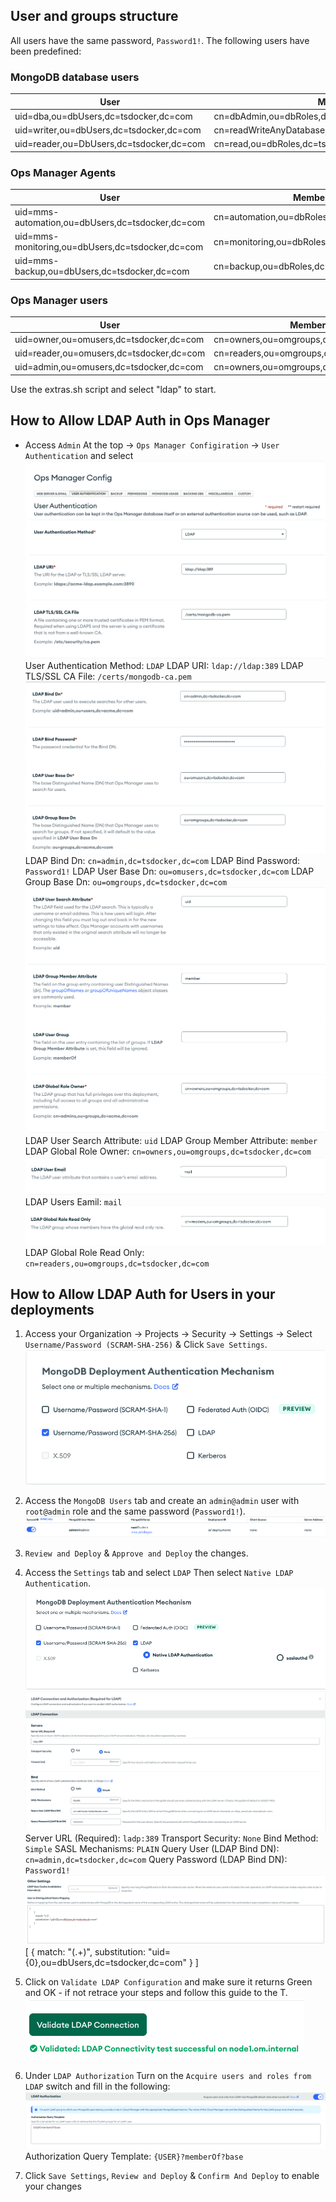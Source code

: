 
## User and groups structure

All users have the same password, `Password1!`. The following users have been predefined:

### MongoDB database users
|User|MemberOf|
|-|-|
|uid=dba,ou=dbUsers,dc=tsdocker,dc=com|cn=dbAdmin,ou=dbRoles,dc=tsdocker,dc=com|
|uid=writer,ou=dbUsers,dc=tsdocker,dc=com|cn=readWriteAnyDatabase,ou=dbRoles,dc=tsdocker,dc=com|
|uid=reader,ou=DbUsers,dc=tsdocker,dc=com|cn=read,ou=dbRoles,dc=tsdocker,dc=com|

### Ops Manager Agents
|User|MemberOf|
|-|-|
|uid=mms-automation,ou=dbUsers,dc=tsdocker,dc=com|cn=automation,ou=dbRoles,dc=tsdocker,dc=com|
|uid=mms-monitoring,ou=dbUsers,dc=tsdocker,dc=com|cn=monitoring,ou=dbRoles,dc=tsdocker,dc=com|
|uid=mms-backup,ou=dbUsers,dc=tsdocker,dc=com|cn=backup,ou=dbRoles,dc=tsdocker,dc=com|

### Ops Manager users
|User|MemberOf|
|-|-|
|uid=owner,ou=omusers,dc=tsdocker,dc=com|cn=owners,ou=omgroups,dc=tsdocker,dc=com|
|uid=reader,ou=omusers,dc=tsdocker,dc=com|cn=readers,ou=omgroups,dc=tsdocker,dc=com|
|uid=admin,ou=omusers,dc=tsdocker,dc=com|cn=owners,ou=omgroups,dc=tsdocker,dc=com|

Use the extras.sh script and select "ldap" to start.

## How to Allow LDAP Auth in Ops Manager

* Access `Admin` At the top -> `Ops Manager Configiration` -> `User Authentication` and select
![](images/LDAP-01.png)
User Authentication Method: `LDAP`
LDAP URI: `ldap://ldap:389`
LDAP TLS/SSL CA File: `/certs/mongodb-ca.pem`
![](images/LDAP-02.png)
LDAP Bind Dn: `cn=admin,dc=tsdocker,dc=com`
LDAP Bind Password: `Password1!`
LDAP User Base Dn: `ou=omusers,dc=tsdocker,dc=com`
LDAP Group Base Dn: `ou=omgroups,dc=tsdocker,dc=com`
![](images/LDAP-03.png)
LDAP User Search Attribute: `uid`
LDAP Group Member Attribute: `member`
LDAP Global Role Owner: `cn=owners,ou=omgroups,dc=tsdocker,dc=com`
![](images/LDAP-04.png)
LDAP Users Eamil: `mail`
![](images/LDAP-05.png)
LDAP Global Role Read Only: `cn=readers,ou=omgroups,dc=tsdocker,dc=com`


## How to Allow LDAP Auth for Users in your deployments
1. Access your Organization -> Projects -> Security -> Settings -> Select `Username/Password (SCRAM-SHA-256)` & Click `Save Settings`.
![](images/LDAP-06.png)
2. Access the `MongoDB Users` tab and create an `admin@admin` user with `root@admin` role and the same password (`Password1!`).
![](images/LDAP-07.png)
3. `Review and Deploy` & `Approve and Deploy` the changes.
4. Access the `Settings` tab and select `LDAP` Then select `Native LDAP Authentication`.
![](images/LDAP-08.png)
![](images/LDAP-09.png)
Server URL (Required): `ladp:389`
Transport Security: `None`
Bind Method: `Simple`
SASL Mechanisms: `PLAIN`
Query User (LDAP Bind DN): `cn=admin,dc=tsdocker,dc=com`
Query Password (LDAP Bind DN): `Password1!`
![](images/LDAP-10.png)
[
        {
          match: "(.+)",
          substitution: "uid={0},ou=dbUsers,dc=tsdocker,dc=com"
        }
]
5. Click on `Validate LDAP Configuration` and make sure it returns Green and OK - if not retrace your steps and follow this guide to the T.
![](images/LDAP-11.png)

6. Under `LDAP Authorization` Turn on the `Acquire users and roles from LDAP` switch and fill in the following:
![](images/LDAP-12.png)
Authorization Query Template: `{USER}?memberOf?base`
7. Click `Save Settings`, `Review and Deploy` & `Confirm And Deploy` to enable your changes